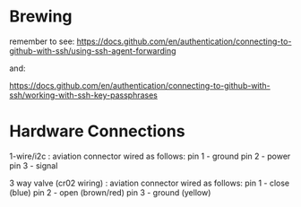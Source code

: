 Brewing
=======
remember to see:
https://docs.github.com/en/authentication/connecting-to-github-with-ssh/using-ssh-agent-forwarding

and:

https://docs.github.com/en/authentication/connecting-to-github-with-ssh/working-with-ssh-key-passphrases

Hardware Connections
=====================
1-wire/i2c : aviation connector wired as follows:
pin 1 - ground
pin 2 - power
pin 3 - signal

3 way valve (cr02 wiring) : aviation connector wired as follows:
pin 1 - close (blue)
pin 2 - open (brown/red)
pin 3 - ground (yellow)
